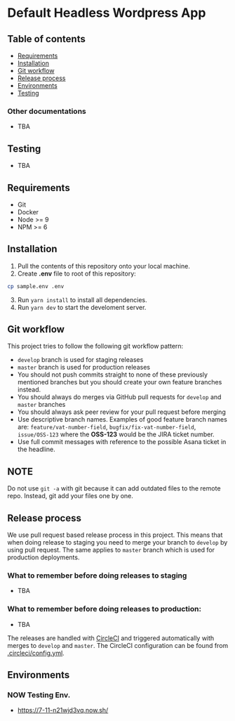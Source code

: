 # Default Headless Wordpress App

## Table of contents

- [Requirements](#requirements)
- [Installation](#installation)
- [Git workflow](#git-workflow)
- [Release process](#release-process)
- [Environments](#environments)
- [Testing](docs/testing.md)

### Other documentations
- TBA


## Testing
- TBA


## Requirements

- Git
- Docker
- Node >= 9
- NPM >= 6

## Installation

1. Pull the contents of this repository onto your local machine.
2. Create **.env** file to root of this repository:

```bash
cp sample.env .env
```

3. Run `yarn install` to install all dependencies.
4. Run `yarn dev` to start the develoment server.


## Git workflow

This project tries to follow the following git workflow pattern:

- `develop` branch is used for staging releases
- `master` branch is used for production releases
- You should not push commits straight to none of these previously mentioned branches but you should create your own feature branches instead.
- You should always do merges via GitHub pull requests for `develop` and `master` branches
- You should always ask peer review for your pull request before merging
- Use descriptive branch names. Examples of good feature branch names are: `feature/vat-number-field`, `bugfix/fix-vat-number-field`, `issue/OSS-123` where the **OSS-123** would be the JIRA ticket number.
- Use full commit messages with reference to the possible Asana ticket in the headline.

## NOTE
  Do not use ```git -a``` with git because it can add outdated files to the remote repo. Instead, git add your files one by one.

## Release process

We use pull request based release process in this project. This means that when doing release to staging you need to merge your branch to `develop` by using pull request. The same applies to `master` branch which is used for production deployments.

### What to remember before doing releases to **staging**
- TBA

### What to remember before doing releases to **production**:
- TBA

The releases are handled with [CircleCI](https://circleci.com/gh/jouzen) and triggered automatically with merges to `develop` and `master`. The CircleCI configuration can be found from [.circleci/config.yml](.circleci/config.yml).

## Environments
### NOW Testing Env. 
- https://7-11-n21wjd3vq.now.sh/
